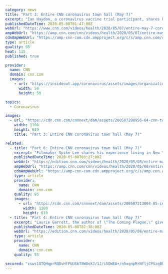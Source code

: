 ```yaml
---
category: news
title: "Part 3: Entire CNN coronavirus town hall (May 7)"
excerpt: "Ian Haydon, a coronavirus vaccine trial participant, shares his experience with CNN's Anderson Cooper and Dr. Sanjay Gupta during a CNN global town hall on the pandemic."
publishedDateTime: 2020-05-08T01:47:00Z
webUrl: "https://www.cnn.com/videos/health/2020/05/07/entire-may-7-coronavirus-town-hall-part-3-sot-vpx.cnn"
ampWebUrl: "https://amp.cnn.com/cnn/videos/health/2020/05/07/entire-may-7-coronavirus-town-hall-part-3-sot-vpx.cnn"
cdnAmpWebUrl: "https://amp-cnn-com.cdn.ampproject.org/c/s/amp.cnn.com/cnn/videos/health/2020/05/07/entire-may-7-coronavirus-town-hall-part-3-sot-vpx.cnn"
type: article
quality: 95
heat: 115
published: true

provider:
  name: CNN
  domain: cnn.com
  images:
    - url: "https://insideout.app/coronavirus/assets/images/organizations/cnn.com-50x50.jpg"
      width: 50
      height: 50

topics:
  - Coronavirus

images:
  - url: "https://cdn.cnn.com/cnnnext/dam/assets/200507200950-04-cnn-town-hall-0407-haydon-super-tease.jpg"
    width: 1100
    height: 619
    title: "Part 3: Entire CNN coronavirus town hall (May 7)"

related:
  - title: "Part 6: Entire CNN coronavirus town hall (May 7)"
    excerpt: "Filmmaker Spike Lee shares his experience living in New York City during the coronavirus pandemic, saying the city is like a \"ghost town.\""
    publishedDateTime: 2020-05-08T03:27:00Z
    webUrl: "https://edition.cnn.com/videos/health/2020/05/08/entire-may-7-coronavirus-town-hall-part-6-sot-vpx.cnn"
    ampWebUrl: "https://amp.cnn.com/cnn/videos/health/2020/05/08/entire-may-7-coronavirus-town-hall-part-6-sot-vpx.cnn"
    cdnAmpWebUrl: "https://amp-cnn-com.cdn.ampproject.org/c/s/amp.cnn.com/cnn/videos/health/2020/05/08/entire-may-7-coronavirus-town-hall-part-6-sot-vpx.cnn"
    type: article
    provider:
      name: CNN
      domain: cnn.com
    quality: 95
    images:
      - url: "https://cdn.cnn.com/cnnnext/dam/assets/200507213004-05-cnn-town-hall-040-spike-lee-super-tease.jpg"
        width: 1100
        height: 619
  - title: "Part 4: Entire CNN coronavirus town hall (May 7)"
    excerpt: "Laurie Garrett, the author of \"The Coming Plague,\" gives her assessment of the current state of the coronavirus outbreak and shares predictions for the future of the pandemic."
    publishedDateTime: 2020-05-08T02:38:00Z
    webUrl: "https://edition.cnn.com/videos/health/2020/05/08/entire-may-7-coronavirus-town-hall-part-4-sot-vpx.cnn"
    type: article
    provider:
      name: CNN
      domain: cnn.com
    quality: 55

secured: "csws1OTQHqprRQDvHfPUUSkT8W8eXJ/1J/i5OWEA+/n5xqnpMrNfljCPSzqBhyDKecdyY1A5RyOauNlGwbwQDiLixwyKmZgl0qoN/MY4X/i8TqRFqY03DrEVYGvKIYYMRT+h68jORzyv+/08zKQaoAA4JYUv1/w94D9IK+VZe1NjxwF76y0Ylv6oA+gJcNtjWHayLx8a07rRKQPlcrII6OLHmrAI4J+jpLHDbSAQEJFOxvAMkRvM6PtRaJQaaJj7jPb2cWvQOTQJAEBDIhk2QD9YpwIPj83qmLsV/vrYBJW8a/nAnGszAyVZYmuJe7rK;/M7fbhw5myTeHYmTN3bpzA=="
---
```


